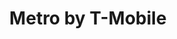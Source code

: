 ---
title: "Metro by T-Mobile"
url: /milwaukee/metro-by-t-mobile-west-forest-home-avenue/
shop: mobile phone
---